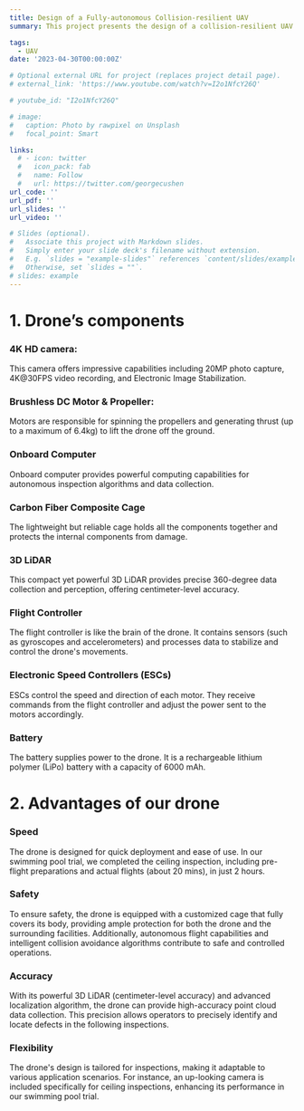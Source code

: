 ```yaml
---
title: Design of a Fully-autonomous Collision-resilient UAV
summary: This project presents the design of a collision-resilient UAV with 3D LiDAR and an onboard computer for autonomous drone tasks, such as search-and-rescue, exploration, and inspection.

tags:
  - UAV
date: '2023-04-30T00:00:00Z'

# Optional external URL for project (replaces project detail page).
# external_link: 'https://www.youtube.com/watch?v=I2o1NfcY26Q'

# youtube_id: "I2o1NfcY26Q"

# image:
#   caption: Photo by rawpixel on Unsplash
#   focal_point: Smart

links:
  # - icon: twitter
  #   icon_pack: fab
  #   name: Follow
  #   url: https://twitter.com/georgecushen
url_code: ''
url_pdf: ''
url_slides: ''
url_video: ''

# Slides (optional).
#   Associate this project with Markdown slides.
#   Simply enter your slide deck's filename without extension.
#   E.g. `slides = "example-slides"` references `content/slides/example-slides.md`.
#   Otherwise, set `slides = ""`.
# slides: example
---
```


# 1. Drone’s components

### 4K HD camera:
This camera offers impressive capabilities including 20MP photo capture, 4K@30FPS video recording, and Electronic Image Stabilization.

### Brushless DC Motor & Propeller:
Motors are responsible for spinning the propellers and generating thrust (up to a maximum of 6.4kg) to lift the drone off the ground.

### Onboard Computer
Onboard computer provides powerful computing capabilities for autonomous inspection algorithms and data collection.

### Carbon Fiber Composite Cage
The lightweight but reliable cage holds all the components together and protects the internal components from damage.

### 3D LiDAR
This compact yet powerful 3D LiDAR provides precise 360-degree data collection and perception, offering centimeter-level accuracy.

### Flight Controller
The flight controller is like the brain of the drone. It contains sensors (such as gyroscopes and accelerometers) and processes data to stabilize and control the drone's movements.

### Electronic Speed Controllers (ESCs)
ESCs control the speed and direction of each motor. They receive commands from the flight controller and adjust the power sent to the motors accordingly.

### Battery
The battery supplies power to the drone. It is a rechargeable lithium polymer (LiPo) battery with a capacity of 6000 mAh.



# 2. Advantages of our drone
### Speed
The drone is designed for quick deployment and ease of use. In our swimming pool trial, we completed the ceiling inspection, including pre-flight preparations and actual flights (about 20 mins), in just 2 hours.

### Safety
To ensure safety, the drone is equipped with a customized cage that fully covers its body, providing ample protection for both the drone and the surrounding facilities. Additionally, autonomous flight capabilities and intelligent collision avoidance algorithms contribute to safe and controlled operations.

### Accuracy
With its powerful 3D LiDAR (centimeter-level accuracy) and advanced localization algorithm, the drone can provide high-accuracy point cloud data collection. This precision allows operators to precisely identify and locate defects in the following inspections.

### Flexibility
The drone's design is tailored for inspections, making it adaptable to various application scenarios. For instance, an up-looking camera is included specifically for ceiling inspections, enhancing its performance in our swimming pool trial.

